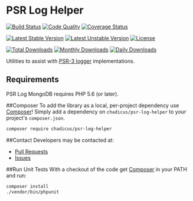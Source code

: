 PSR Log Helper
===============

[![Build Status](https://travis-ci.org/chadicus/psr-log-helper.svg?branch=master)](https://travis-ci.org/chadicus/psr-log-helper)
[![Code Quality](https://scrutinizer-ci.com/g/chadicus/psr-log-helper/badges/quality-score.png?b=master)](https://scrutinizer-ci.com/g/chadicus/psr-log-helper/?branch=master)
[![Coverage Status](https://coveralls.io/repos/github/chadicus/psr-log-helper/badge.svg?branch=master)](https://coveralls.io/github/chadicus/psr-log-helper?branch=master)

[![Latest Stable Version](https://poser.pugx.org/chadicus/psr-log-helper/v/stable)](https://packagist.org/packages/chadicus/psr-log-helper)
[![Latest Unstable Version](https://poser.pugx.org/chadicus/psr-log-helper/v/unstable)](https://packagist.org/packages/chadicus/psr-log-helper)
[![License](https://poser.pugx.org/chadicus/psr-log-helper/license)](https://packagist.org/packages/chadicus/psr-log-helper)

[![Total Downloads](https://poser.pugx.org/chadicus/psr-log-helper/downloads)](https://packagist.org/packages/chadicus/psr-log-helper)
[![Monthly Downloads](https://poser.pugx.org/chadicus/psr-log-helper/d/monthly)](https://packagist.org/packages/chadicus/psr-log-helper)
[![Daily Downloads](https://poser.pugx.org/chadicus/psr-log-helper/d/daily)](https://packagist.org/packages/chadicus/psr-log-helper)

Utilities to assist with [PSR-3 logger](https://github.com/php-fig/log) implementations.

## Requirements

PSR Log MongoDB requires PHP 5.6 (or later).

##Composer
To add the library as a local, per-project dependency use [Composer](http://getcomposer.org)! Simply add a dependency on `chadicus/psr-log-helper` to your project's `composer.json`.
```sh
composer require chadicus/psr-log-helper
```

##Contact
Developers may be contacted at:

 * [Pull Requests](https://github.com/chadicus/psr-log-helper/pulls)
 * [Issues](https://github.com/chadicus/psr-log-helper/issues)

##Run Unit Tests
With a checkout of the code get [Composer](http://getcomposer.org) in your PATH and run:

```sh
composer install
./vendor/bin/phpunit
